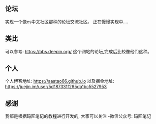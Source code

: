 ## 论坛
实现一个像es中文社区那种的论坛交流社区。
正在慢慢实现中....
## 类比
可以参考: https://bbs.deepin.org/ 这个网站的论坛,完成后比较像他们这种。
## 个人
个人博客地址: https://aaatao66.github.io
以及掘金地址: https://juejin.im/user/5d187331f265da1bc5527953
## 感谢
我都是根据码匠笔记的教程进行开发的, 大家可以关注 -微信公众号: 码匠笔记
